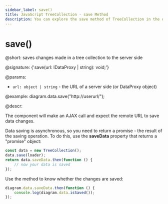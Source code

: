 ```yaml
---
sidebar_label: save()
title: JavaScript TreeCollection - save Method 
description: You can explore the save method of TreeCollection in the documentation of the DHTMLX JavaScript UI library. Browse developer guides and API reference, try out code examples and live demos, and download a free 30-day evaluation version of DHTMLX Suite 7.
---
```


# save()

@short: saves changes made in a tree collection to the server side

@signature: {'save(url: IDataProxy | string): void;'}

@params:
- `url: object | string` - the URL of a server side (or DataProxy object)

@example:
diagram.data.save("http://userurl/");

@descr:

The component will make an AJAX call and expect the remote URL to save data changes.

Data saving is asynchronous, so you need to return a promise - the result of the saving operation. To do this, use the **saveData** property that returns a "promise" object:

~~~js
const data = new TreeCollection();
data.save(loader);
return data.saveData.then(function () {
    // now your data is saved
});
~~~

Use the [](tree_collection/api/treecollection_issaved_method.md) method to know whether the changes are saved:

~~~js
diagram.data.saveData.then(function () {
	console.log(diagram.data.isSaved());
});
~~~
